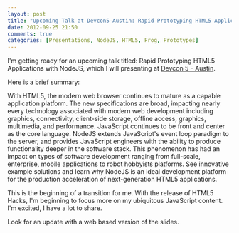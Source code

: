 ```yaml
---
layout: post
title: "Upcoming Talk at Devcon5-Austin: Rapid Prototyping HTML5 Applications with NodeJS"
date: 2012-09-25 21:50
comments: true
categories: [Presentations, NodeJS, HTML5, Frog, Prototypes]
---
```


I'm getting ready for an upcoming talk titled: Rapid Prototyping HTML5 Applications with NodeJS, which I will presenting at [Devcon 5 - Austin](http://www.html5report.com/conference/austin2012/Agenda/Agenda-at-a-glance.aspx).

Here is a brief summary: 

With HTML5, the modern web browser continues to mature as a capable application platform. 
The new specifications are broad, impacting nearly every technology associated with modern web development including graphics, connectivity, client-side storage, offline access, graphics, multimedia, and performance. 
JavaScript continues to be front and center as the core language. NodeJS extends JavaScript's event loop paradigm to the server, and provides JavaScript engineers with the ability to produce functionality deeper in the software stack. This phenomenon has had an impact on types of software development ranging from full-scale, enterprise, mobile applications to robot hobbyists platforms. 
See innovative example solutions and learn why NodeJS is an ideal development platform for the production acceleration of next-generation HTML5 applications.

This is the beginning of a transition for me. With the release of HTML5 Hacks, I'm beginning to focus more on my ubiquitous JavaScript content. I'm excited, I have a lot to share. 

Look for an update with a web based version of the slides.